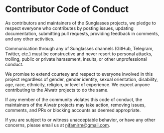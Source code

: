 # Contributor Code of Conduct

As contributors and maintainers of the Sunglasses projects, we pledge to respect everyone who contributes by posting issues, updating documentation, submitting pull requests, providing feedback in comments, and any other activities.

Communication through any of Sunglasses channels (GitHub, Telegram, Twitter, etc.) must be constructive and never resort to personal attacks, trolling, public or private harassment, insults, or other unprofessional conduct.

We promise to extend courtesy and respect to everyone involved in this project regardless of gender, gender identity, sexual orientation, disability, age, race, ethnicity, religion, or level of experience. We expect anyone contributing to the Alwatr projects to do the same.

If any member of the community violates this code of conduct, the maintainers of the Alwatr projects may take action, removing issues, comments, and PRs or blocking accounts as deemed appropriate.

If you are subject to or witness unacceptable behavior, or have any other concerns, please email us at [njfamirm@gmail.com](mailto:njfamirm@gmail.com).
